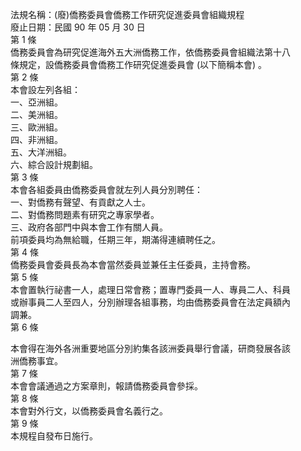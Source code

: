 法規名稱：(廢)僑務委員會僑務工作研究促進委員會組織規程  
廢止日期：民國 90 年 05 月 30 日  
第 1 條  
僑務委員會為研究促進海外五大洲僑務工作，依僑務委員會組織法第十八  
條規定，設僑務委員會僑務工作研究促進委員會 (以下簡稱本會) 。  
第 2 條  
本會設左列各組：  
一、亞洲組。  
二、美洲組。  
三、歐洲組。  
四、非洲組。  
五、大洋洲組。  
六、綜合設計規劃組。  
第 3 條  
本會各組委員由僑務委員會就左列人員分別聘任：  
一、對僑務有聲望、有貢獻之人士。  
二、對僑務問題素有研究之專家學者。  
三、政府各部門中與本會工作有關人員。  
前項委員均為無給職，任期三年，期滿得連續聘任之。  
第 4 條  
僑務委員會委員長為本會當然委員並兼任主任委員，主持會務。  
第 5 條  
本會置執行祕書一人，處理日常會務；置專門委員一人、專員二人、科員  
或辦事員二人至四人，分別辦理各組事務，均由僑務委員會在法定員額內  
調兼。  
第 6 條  


本會得在海外各洲重要地區分別約集各該洲委員舉行會議，研商發展各該  
洲僑務事宜。  
第 7 條  
本會會議通過之方案章則，報請僑務委員會參採。  
第 8 條  
本會對外行文，以僑務委員會名義行之。  
第 9 條  
本規程自發布日施行。  


